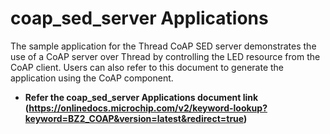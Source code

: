 # coap_sed_server Applications

The sample application for the Thread CoAP SED server demonstrates the use of a CoAP server over Thread by controlling the LED resource from the CoAP client. Users can also refer to this document to generate the application using the CoAP component.

-   **Refer the coap_sed_server Applications document link (https://onlinedocs.microchip.com/v2/keyword-lookup?keyword=BZ2_COAP&version=latest&redirect=true)**